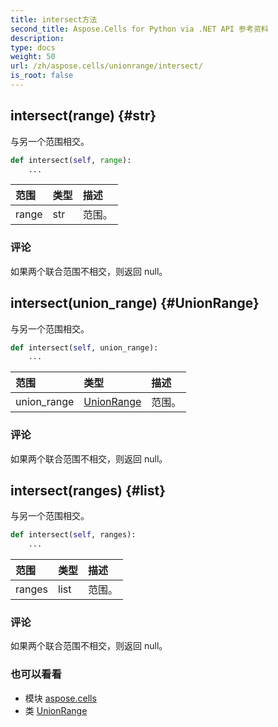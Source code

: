 ```yaml
---
title: intersect方法
second_title: Aspose.Cells for Python via .NET API 参考资料
description:
type: docs
weight: 50
url: /zh/aspose.cells/unionrange/intersect/
is_root: false
---
```

##  intersect(range) {#str}
与另一个范围相交。



```python
def intersect(self, range):
    ...
```


|范围|类型|描述|
| :- | :- | :- |
| range | str |范围。|
### 评论

如果两个联合范围不相交，则返回 null。

##  intersect(union_range) {#UnionRange}

与另一个范围相交。



```python
def intersect(self, union_range):
    ...
```


|范围|类型|描述|
| :- | :- | :- |
| union_range | [UnionRange](/cells/python-net/zh/aspose.cells/unionrange) |范围。|
### 评论

如果两个联合范围不相交，则返回 null。

##  intersect(ranges) {#list}

与另一个范围相交。



```python
def intersect(self, ranges):
    ...
```


|范围|类型|描述|
| :- | :- | :- |
| ranges | list |范围。|
### 评论

如果两个联合范围不相交，则返回 null。


### 也可以看看

* 模块 [aspose.cells](../../)
* 类 [UnionRange](/cells/python-net/zh/aspose.cells/unionrange)
